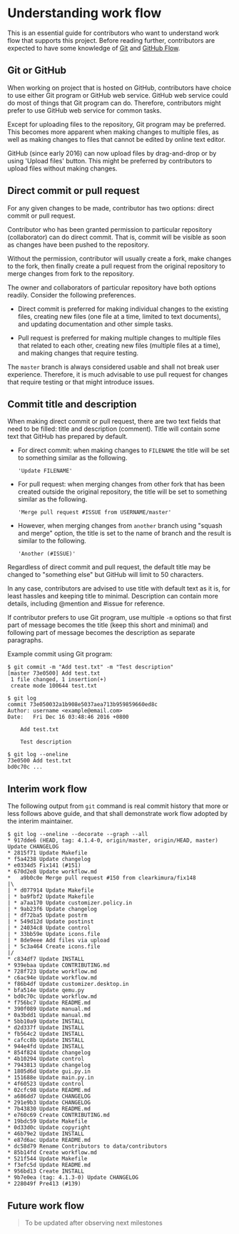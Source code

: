 Understanding work flow
=======================

This is an essential guide for contributors who want to understand
work flow that supports this project. Before reading further,
contributors are expected to have some knowledge of [Git] and
[GitHub Flow].

Git or GitHub
-------------

When working on project that is hosted on GitHub, contributors have
choice to use either Git program or GitHub web service. GitHub web
service could do most of things that Git program can do. Therefore,
contributors might prefer to use GitHub web service for common tasks.

Except for uploading files to the repository, Git program may be
preferred. This becomes more apparent when making changes to multiple
files, as well as making changes to files that cannot be edited by
online text editor.

GitHub (since early 2016) can now upload files by drag-and-drop or by
using 'Upload files' button. This might be preferred by contributors
to upload files without making changes.

Direct commit or pull request
-----------------------------

For any given changes to be made, contributor has two options: direct
commit or pull request.

Contributor who has been granted permission to particular repository
(collaborator) can do direct commit. That is, commit will be visible
as soon as changes have been pushed to the repository.

Without the permission, contributor will usually create a fork, make
changes to the fork, then finally create a pull request from the
original repository to merge changes from fork to the repository.

The owner and collaborators of particular repository have both options
readily. Consider the following preferences.

* Direct commit is preferred for making individual changes to the
  existing files, creating new files (one file at a time, limited to
  text documents), and updating documentation and other simple tasks.

* Pull request is preferred for making multiple changes to multiple
  files that related to each other, creating new files (multiple files
  at a time), and making changes that require testing.

The `master` branch is always considered usable and shall not break
user experience. Therefore, it is much advisable to use pull request
for changes that require testing or that might introduce issues.

Commit title and description
----------------------------

When making direct commit or pull request, there are two text fields
that need to be filled: title and description (comment). Title will
contain some text that GitHub has prepared by default.

* For direct commit: when making changes to `FILENAME` the title will
  be set to something similar as the following.

      'Update FILENAME'

* For pull request: when merging changes from other fork that has
  been created outside the original repository, the title will be set
  to something similar as the following.

      'Merge pull request #ISSUE from USERNAME/master'
  
* However, when merging changes from `another` branch using "squash
  and merge" option, the title is set to the name of branch and the
  result is similar to the following.

      'Another (#ISSUE)'

Regardless of direct commit and pull request, the default title may be
changed to "something else" but GitHub will limit to 50 characters.

In any case, contributors are advised to use title with default text
as it is, for least hassles and keeping title to minimal. Description
can contain more details, including @mention and #issue for reference.

If contributor prefers to use Git program, use multiple `-m` options
so that first part of message becomes the title (keep this short and
minimal) and following part of message becomes the description as
separate paragraphs.

Example commit using Git program:

    $ git commit -m "Add test.txt" -m "Test description"
    [master 73e0500] Add test.txt
     1 file changed, 1 insertion(+)
     create mode 100644 test.txt
    
    $ git log
    commit 73e050032a1b908e5037aea713b959859660ed8c
    Author: username <example@email.com>
    Date:   Fri Dec 16 03:48:46 2016 +0800

        Add test.txt
    
        Test description

    $ git log --oneline
    73e0500 Add test.txt
    bd0c70c ...


Interim work flow
-----------------

The following output from `git` command is real commit history that
more or less follows above guide, and that shall demonstrate work flow
adopted by the interim maintainer.

    $ git log --oneline --decorate --graph --all
    * 917dde6 (HEAD, tag: 4.1.4-0, origin/master, origin/HEAD, master)
    Update CHANGELOG
    * 2815f71 Update Makefile
    * f5a4238 Update changelog
    * e0334d5 Fix141 (#151)
    * 670d2e8 Update workflow.md
    *   a9b0c0e Merge pull request #150 from clearkimura/fix148
    |\  
    | * d077914 Update Makefile
    | * ba9fbf2 Update Makefile
    | * a7aa170 Update customizer.policy.in
    | * 9ab23f6 Update changelog
    | * df72ba5 Update postrm
    | * 549d12d Update postinst
    | * 24034c8 Update control
    | * 33bb59e Update icons.file
    | * 8de9eee Add files via upload
    | * 5c3a464 Create icons.file
    |/  
    * c834df7 Update INSTALL
    * 939ebaa Update CONTRIBUTING.md
    * 728f723 Update workflow.md
    * c6ac94e Update workflow.md
    * f86b4df Update customizer.desktop.in
    * bfa514e Update qemu.py
    * bd0c70c Update workflow.md
    * f756bc7 Update README.md
    * 390f089 Update manual.md
    * 0a3bdd1 Update manual.md
    * 5bb10a9 Update INSTALL
    * d2d337f Update INSTALL
    * fb564c2 Update INSTALL
    * cafcc8b Update INSTALL
    * 944e4fd Update INSTALL
    * 854f824 Update changelog
    * 4b10294 Update control
    * 7943813 Update changelog
    * 1805d6d Update gui.py.in
    * 151688e Update main.py.in
    * 4f60523 Update control
    * 02cfc98 Update README.md
    * a686dd7 Update CHANGELOG
    * 291e9b3 Update CHANGELOG
    * 7b43830 Update README.md
    * e760c69 Create CONTRIBUTING.md
    * 19bdc59 Update Makefile
    * 0d33d0c Update copyright
    * 46b79e2 Update INSTALL
    * e87d6ac Update README.md
    * dc58d79 Rename Contributors to data/contributors
    * 85b14fd Create workflow.md
    * 521f544 Update Makefile
    * f3efc5d Update README.md
    * 956bd13 Create INSTALL
    * 9b7e0ea (tag: 4.1.3-0) Update CHANGELOG
    * 228049f Pre413 (#139)

Future work flow
----------------

> To be updated after observing next milestones

[Git]: https://git-scm.com/
[GitHub Flow]: https://guides.github.com/introduction/flow/
